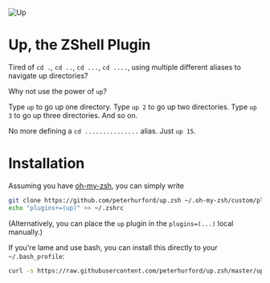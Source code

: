 ![Up](http://i.imgur.com/LNB7MJ7.jpg "Up")

# Up, the ZShell Plugin

Tired of `cd .`, `cd ..`, `cd ...`, `cd ....`, using multiple different aliases to navigate up directories?

Why not use the power of `up`?

Type `up` to go up one directory.  Type `up 2` to go up two directories.  Type `up 3` to go up three directories.  And so on.

No more defining a `cd ...............` alias.  Just `up 15`.


# Installation

Assuming you have [oh-my-zsh](https://github.com/robbyrussell/oh-my-zsh), you can simply write

```bash
git clone https://github.com/peterhurford/up.zsh ~/.oh-my-zsh/custom/plugins/up
echo "plugins+=(up)" >> ~/.zshrc
```

(Alternatively, you can place the `up` plugin in the `plugins=(...)` local manually.)

If you're lame and use bash, you can install this directly to your `~/.bash_profile`:

```bash
curl -s https://raw.githubusercontent.com/peterhurford/up.zsh/master/up.plugin.zsh >> ~/.bash_profile
```
